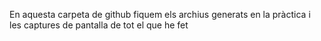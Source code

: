 En aquesta carpeta de github fiquem els archius generats en la pràctica i les captures de pantalla de tot el que he fet